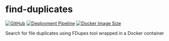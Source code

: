 # find-duplicates

[![GitHub](https://img.shields.io/github/license/jfandy1982/find-duplicates?logo=GitHub)](https://github.com/jfandy1982/find-duplicates/blob/main/LICENSE.md)
[![Deployment Pipeline](https://github.com/jfandy1982/find-duplicates/actions/workflows/continuous_deployment.yml/badge.svg?branch=main&event=push)](https://github.com/jfandy1982/find-duplicates/actions/workflows/continuous_deployment.yml)
[![Docker Image Size](https://img.shields.io/docker/image-size/jfandy1982/find-duplicates/latest)](https://hub.docker.com/repository/docker/jfandy1982/find-duplicates)

Search for file duplicates using FDupes tool wrapped in a Docker container
